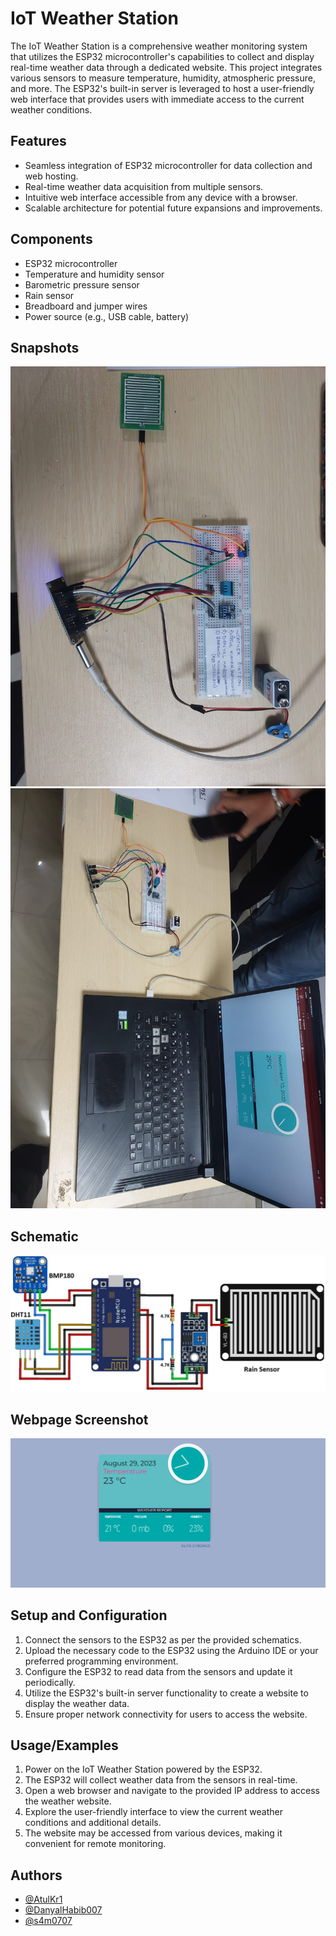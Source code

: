 
# IoT Weather Station

The IoT Weather Station is a comprehensive weather monitoring system that utilizes the ESP32 microcontroller's capabilities to collect and display real-time weather data through a dedicated website. This project integrates various sensors to measure temperature, humidity, atmospheric pressure, and more. The ESP32's built-in server is leveraged to host a user-friendly web interface that provides users with immediate access to the current weather conditions.


## Features

- Seamless integration of ESP32 microcontroller for data collection and web hosting.
- Real-time weather data acquisition from multiple sensors.
- Intuitive web interface accessible from any device with a browser.
- Scalable architecture for potential future expansions and improvements.


## Components
- ESP32 microcontroller
- Temperature and humidity sensor
- Barometric pressure sensor
- Rain sensor
- Breadboard and jumper wires
- Power source (e.g., USB cable, battery)
## Snapshots

![Snapshot](https://github.com/DanyalHabib007/IoT_Weather_Station/blob/main/Images/1.jpeg)
![Snapshot](https://github.com/DanyalHabib007/IoT_Weather_Station/blob/main/Images/2.jpeg)

## Schematic

![Schematic](https://github.com/DanyalHabib007/IoT_Weather_Station/blob/main/Images/3.jpeg)
## Webpage Screenshot

![Screenshot](https://github.com/DanyalHabib007/IoT_Weather_Station/blob/main/Images/4.png)
## Setup and Configuration
1. Connect the sensors to the ESP32 as per the provided schematics.
2. Upload the necessary code to the ESP32 using the Arduino IDE or your preferred programming environment.
3. Configure the ESP32 to read data from the sensors and update it periodically.
4. Utilize the ESP32's built-in server functionality to create a website to display the weather data.
5. Ensure proper network connectivity for users to access the website.
## Usage/Examples
1. Power on the IoT Weather Station powered by the ESP32.
2. The ESP32 will collect weather data from the sensors in real-time.
3. Open a web browser and navigate to the provided IP address to access the weather website.
4. Explore the user-friendly interface to view the current weather conditions and additional details.
5. The website may be accessed from various devices, making it convenient for remote monitoring.


## Authors
- [@AtulKr1](https://github.com/AtulKr1)
- [@DanyalHabib007](https://github.com/DanyalHabib007)
- [@s4m0707](https://github.com/s4m0707)
